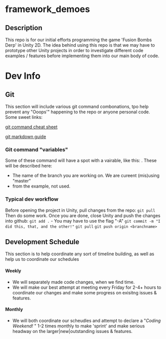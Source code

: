 # framework_demoes
## Description
This repo is for our initial efforts programming the game 'Fusion Bombs Derp' in Unity 2D. The idea behind using this repo is that we may have to prototype other Unity projects in order to investigate different code examples / features before implementing them into our main body of code. 


# Dev Info
## Git
This section will include various git command combonations, tpo help prevent any "Ooops'" happening to the repo or anyone personal code. 
Some sweet links:

[git command cheat sheet](https://training.github.com/kit/downloads/github-git-cheat-sheet.pdf)

[git markdown guide](https://help.github.com/articles/markdown-basics/)
### Git command "variables"
Some of these command will have a spot with a vairable, like this: <variablename>. These will be described here:
* <branchname>  The name of the branch you are working on. We are cureent (mis)using "master"
* <variablename>  from the example, not used.
 

### Typical dev workflow
Before opening the project in Unity, pull changes from the repo:
`git pull`
Then do some work. Once you are done, close Unity and push the changes into github:
`git add .`   -   You may have to use the flag "-A"
`git commit -m "I did this, that, and the other!"`
`git pull`
`git push origin <branchname>`


## Development Schedule
This section is to help coordinate any sort of timeline building, as well as help us to coordinate our schedules
#### Weekly
* We will separately made code changes, when we find time. 
* We will make our best attempt at meeting every Friday for 2-4+ hours to coordinate our changes and make some progress on exisitng issues & features.
#### Monthly
* We will both coordinate our scheudles and attempt to declare a "*Coding Weekend!* " 1-2 times monthly to make 'sprint' and make serious headway on the larger|new|outstanding issues & features. 
